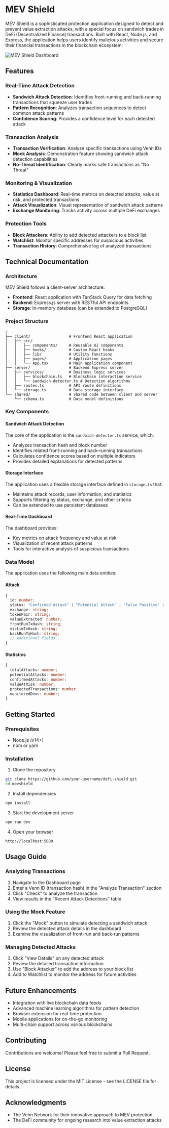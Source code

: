# MEV Shield

MEV Shield is a sophisticated protection application designed to detect and prevent value extraction attacks, with a special focus on sandwich trades in DeFi (Decentralized Finance) transactions. Built with React, Node.js, and Express, the application helps users identify malicious activities and secure their financial transactions in the blockchain ecosystem.

![MEV Shield Dashboard](generated-icon.png)

## Features

### Real-Time Attack Detection
- **Sandwich Attack Detection**: Identifies front-running and back-running transactions that squeeze user trades
- **Pattern Recognition**: Analyzes transaction sequences to detect common attack patterns
- **Confidence Scoring**: Provides a confidence level for each detected attack

### Transaction Analysis
- **Transaction Verification**: Analyze specific transactions using Venn IDs
- **Mock Analysis**: Demonstration feature showing sandwich attack detection capabilities
- **No-Threat Identification**: Clearly marks safe transactions as "No Threat"

### Monitoring & Visualization
- **Statistics Dashboard**: Real-time metrics on detected attacks, value at risk, and protected transactions
- **Attack Visualization**: Visual representation of sandwich attack patterns
- **Exchange Monitoring**: Tracks activity across multiple DeFi exchanges

### Protection Tools
- **Block Attackers**: Ability to add detected attackers to a block list
- **Watchlist**: Monitor specific addresses for suspicious activities
- **Transaction History**: Comprehensive log of analyzed transactions

## Technical Documentation

### Architecture
MEV Shield follows a client-server architecture:
- **Frontend**: React application with TanStack Query for data fetching
- **Backend**: Express.js server with RESTful API endpoints
- **Storage**: In-memory database (can be extended to PostgreSQL)

### Project Structure
```
/
├── client/                 # Frontend React application
│   ├── src/
│   │   ├── components/     # Reusable UI components
│   │   ├── hooks/          # Custom React hooks
│   │   ├── lib/            # Utility functions
│   │   ├── pages/          # Application pages
│   │   └── App.tsx         # Main application component
├── server/                 # Backend Express server
│   ├── services/           # Business logic services
│   │   ├── blockchain.ts   # Blockchain interaction service
│   │   └── sandwich-detector.ts # Detection algorithms
│   ├── routes.ts           # API route definitions
│   └── storage.ts          # Data storage interface
└── shared/                 # Shared code between client and server
    └── schema.ts           # Data model definitions
```

### Key Components

#### Sandwich Attack Detection
The core of the application is the `sandwich-detector.ts` service, which:
- Analyzes transaction hash and block number
- Identifies related front-running and back-running transactions
- Calculates confidence scores based on multiple indicators
- Provides detailed explanations for detected patterns

#### Storage Interface
The application uses a flexible storage interface defined in `storage.ts` that:
- Maintains attack records, user information, and statistics
- Supports filtering by status, exchange, and other criteria
- Can be extended to use persistent databases

#### Real-Time Dashboard
The dashboard provides:
- Key metrics on attack frequency and value at risk
- Visualization of recent attack patterns
- Tools for interactive analysis of suspicious transactions

### Data Model

The application uses the following main data entities:

#### Attack
```typescript
{
  id: number;
  status: "Confirmed Attack" | "Potential Attack" | "False Positive" | "No Threat";
  exchange: string;
  tokenPair: string;
  valueExtracted: number;
  frontRunTxHash: string;
  victimTxHash: string;
  backRunTxHash: string;
  // Additional fields...
}
```

#### Statistics
```typescript
{
  totalAttacks: number;
  potentialAttacks: number;
  confirmedAttacks: number;
  valueAtRisk: number;
  protectedTransactions: number;
  monitoredDexs: number;
}
```

## Getting Started

### Prerequisites
- Node.js (v14+)
- npm or yarn

### Installation
1. Clone the repository
```bash
git clone https://github.com/your-username/defi-shield.git
cd mevshield
```

2. Install dependencies
```bash
npm install
```

3. Start the development server
```bash
npm run dev
```

4. Open your browser
```
http://localhost:5000
```

## Usage Guide

### Analyzing Transactions
1. Navigate to the Dashboard page
2. Enter a Venn ID (transaction hash) in the "Analyze Transaction" section
3. Click "Check" to analyze the transaction
4. View results in the "Recent Attack Detections" table

### Using the Mock Feature
1. Click the "Mock" button to simulate detecting a sandwich attack
2. Review the detected attack details in the dashboard
3. Examine the visualization of front-run and back-run patterns

### Managing Detected Attacks
1. Click "View Details" on any detected attack
2. Review the detailed transaction information
3. Use "Block Attacker" to add the address to your block list
4. Add to Watchlist to monitor the address for future activities

## Future Enhancements
- Integration with live blockchain data feeds
- Advanced machine learning algorithms for pattern detection
- Browser extension for real-time protection
- Mobile applications for on-the-go monitoring
- Multi-chain support across various blockchains

## Contributing
Contributions are welcome! Please feel free to submit a Pull Request.

## License
This project is licensed under the MIT License - see the LICENSE file for details.

## Acknowledgments
- The Venn Network for their innovative approach to MEV protection
- The DeFi community for ongoing research into value extraction attacks